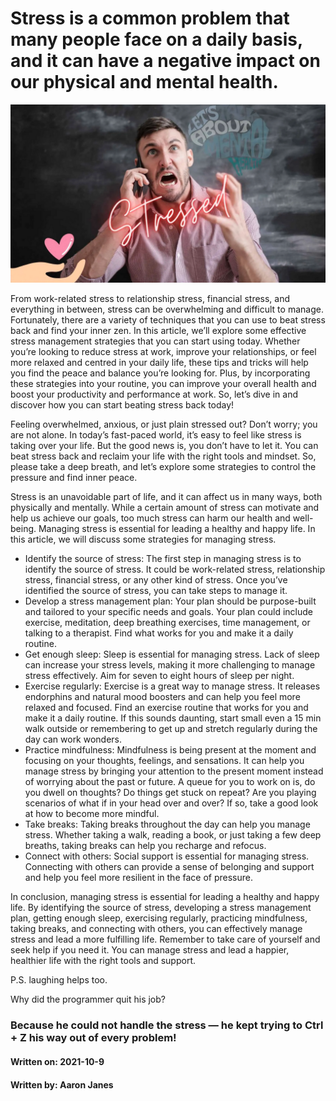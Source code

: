 # Stress is a common problem that many people face on a daily basis, and it can have a negative impact on our physical and mental health. 
![person stressed out](/images/stress.png)

From work-related stress to relationship stress, financial stress, and everything in between, stress can be overwhelming and difficult to manage. Fortunately, there are a variety of techniques that you can use to beat stress back and find your inner zen. In this article, we’ll explore some effective stress management strategies that you can start using today. Whether you’re looking to reduce stress at work, improve your relationships, or feel more relaxed and centred in your daily life, these tips and tricks will help you find the peace and balance you’re looking for. Plus, by incorporating these strategies into your routine, you can improve your overall health and boost your productivity and performance at work. So, let’s dive in and discover how you can start beating stress back today!

Feeling overwhelmed, anxious, or just plain stressed out? Don’t worry; you are not alone. In today’s fast-paced world, it’s easy to feel like stress is taking over your life. But the good news is, you don’t have to let it. You can beat stress back and reclaim your life with the right tools and mindset. So, please take a deep breath, and let’s explore some strategies to control the pressure and find inner peace.

Stress is an unavoidable part of life, and it can affect us in many ways, both physically and mentally. While a certain amount of stress can motivate and help us achieve our goals, too much stress can harm our health and well-being. Managing stress is essential for leading a healthy and happy life. In this article, we will discuss some strategies for managing stress.

- Identify the source of stress: The first step in managing stress is to identify the source of stress. It could be work-related stress, relationship stress, financial stress, or any other kind of stress. Once you’ve identified the source of stress, you can take steps to manage it.
- Develop a stress management plan: Your plan should be purpose-built and tailored to your specific needs and goals. Your plan could include exercise, meditation, deep breathing exercises, time management, or talking to a therapist. Find what works for you and make it a daily routine.
- Get enough sleep: Sleep is essential for managing stress. Lack of sleep can increase your stress levels, making it more challenging to manage stress effectively. Aim for seven to eight hours of sleep per night.
- Exercise regularly: Exercise is a great way to manage stress. It releases endorphins and natural mood boosters and can help you feel more relaxed and focused. Find an exercise routine that works for you and make it a daily routine. If this sounds daunting, start small even a 15 min walk outside or remembering to get up and stretch regularly during the day can work wonders.
- Practice mindfulness: Mindfulness is being present at the moment and focusing on your thoughts, feelings, and sensations. It can help you manage stress by bringing your attention to the present moment instead of worrying about the past or future. A queue for you to work on is, do you dwell on thoughts? Do things get stuck on repeat? Are you playing scenarios of what if in your head over and over? If so, take a good look at how to become more mindful.
- Take breaks: Taking breaks throughout the day can help you manage stress. Whether taking a walk, reading a book, or just taking a few deep breaths, taking breaks can help you recharge and refocus.
- Connect with others: Social support is essential for managing stress. Connecting with others can provide a sense of belonging and support and help you feel more resilient in the face of pressure.

In conclusion, managing stress is essential for leading a healthy and happy life. By identifying the source of stress, developing a stress management plan, getting enough sleep, exercising regularly, practicing mindfulness, taking breaks, and connecting with others, you can effectively manage stress and lead a more fulfilling life. Remember to take care of yourself and seek help if you need it. You can manage stress and lead a happier, healthier life with the right tools and support.

P.S. laughing helps too.

Why did the programmer quit his job?

### Because he could not handle the stress — he kept trying to Ctrl + Z his way out of every problem!


#### Written on: 2021-10-9 
#### Written by: Aaron Janes
